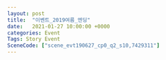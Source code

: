 ```yaml
---
layout: post
title:  "이벤트_2019여름_엔딩"
date:   2021-01-27 10:00:00 +0000
categories: Event
Tags: Story Event
SceneCode: ["scene_evt190627_cp0_q2_s10,7429311"]
---
```

